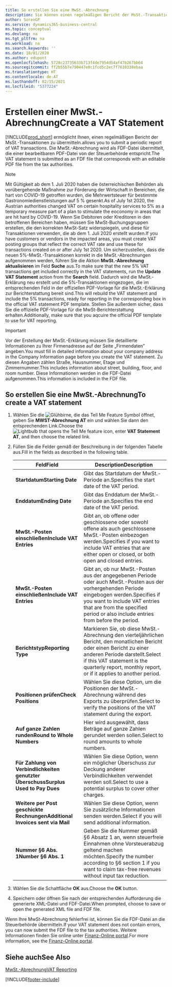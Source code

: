 ```yaml
---
title: So erstellen Sie eine MwSt.-Abrechnung
description: Sie können einen regelmäßigen Bericht der MsSt.-Transaktionen übermitteln. Die MwSt.-Abrechnung wird als FDF-Datei übermittelt, die einer bearbeitbaren PDF-Datei von der Steuerbehörde entspricht.
author: SorenGP
ms.service: dynamics365-business-central
ms.topic: conceptual
ms.devlang: na
ms.tgt_pltfrm: na
ms.workload: na
ms.search.keywords: ''
ms.date: 10/01/2020
ms.author: edupont
ms.openlocfilehash: 5728c23735633b713f4de7954d54af47b267bb64
ms.sourcegitcommit: ff2b55b7e790447e0c1fcd5c2ec7f7610338ebaa
ms.translationtype: HT
ms.contentlocale: de-AT
ms.lasthandoff: 02/15/2021
ms.locfileid: "5377224"
---
```

# <a name="create-a-vat-statement"></a><span data-ttu-id="16972-104">Erstellen einer MwSt.-Abrechnung</span><span class="sxs-lookup"><span data-stu-id="16972-104">Create a VAT Statement</span></span>
[!INCLUDE[prod_short](../../includes/prod_short.md)] <span data-ttu-id="16972-105">ermöglicht Ihnen, einen regelmäßigen Bericht der MsSt.-Transaktionen zu übermitteln.</span><span class="sxs-lookup"><span data-stu-id="16972-105">allows you to submit a periodic report of VAT transactions.</span></span> <span data-ttu-id="16972-106">Die MwSt.-Abrechnung wird als FDF-Datei übermittelt, die einer bearbeitbaren PDF-Datei von der Steuerbehörde entspricht.</span><span class="sxs-lookup"><span data-stu-id="16972-106">The VAT statement is submitted as an FDF file that corresponds with an editable PDF file from the tax authorities.</span></span>  

> [!NOTE]  
>  <span data-ttu-id="16972-107">Mit Gültigkeit ab dem 1. Juli 2020 haben die österreichischen Behörden als vorübergehende Maßnahme zur Förderung der Wirtschaft in Bereichen, die hart von COVID-19 getroffen wurden, die Mehrwertsteuer für bestimmte Gastronomiedienstleistungen auf 5 % gesenkt.</span><span class="sxs-lookup"><span data-stu-id="16972-107">As of July 1st 2020, the Austrian authorities changed VAT on certain hospitality services to 5% as a temporary measure part of a plan to stimulate the eoconomy in areas that are hit hard by COVID-19.</span></span> <span data-ttu-id="16972-108">Wenn Sie Debitoren oder Kreditoren in den betroffenen Bereichen haben, müssen Sie MwSt-Buchungsgruppen erstellen, die den korrekten MwSt-Satz widerspiegeln, und diese für Transaktionen verwenden, die ab dem 1. Juli 2020 erstellt wurden.</span><span class="sxs-lookup"><span data-stu-id="16972-108">If you have customers or vendors in the impacted areas, you must create VAT posting groups that reflect the correct VAT rate and use these for transactions created on or after July 1st 2020.</span></span> <span data-ttu-id="16972-109">Um sicherzustellen, dass die neuen 5%-MwSt.-Transaktionen korrekt in die MwSt.-Abrechnungen aufgenommen werden, führen Sie die Aktion **MwSt.-Abrechnung aktualisieren** im Feld **Suche** aus.</span><span class="sxs-lookup"><span data-stu-id="16972-109">To make sure that the new 5% VAT transactions get included correctly in the VAT statements, run the **Update VAT Statement** action from the **Search** field.</span></span> <span data-ttu-id="16972-110">Dadurch wird die MwSt.-Erklärung neu erstellt und die 5%-Transaktionen eingezogen, die im entsprechenden Feld in der offiziellen PDF-Vorlage für die MwSt.-Erklärung zur Berichterstattung bereit sind.</span><span class="sxs-lookup"><span data-stu-id="16972-110">This will rebuild the VAT statement and include the 5% transactions, ready for reporting in the corresponding box in the official VAT statement PDF template.</span></span> <span data-ttu-id="16972-111">Stellen Sie außerdem sicher, dass Sie die offizielle PDF-Vorlage für die MwSt-Berichterstattung erhalten.</span><span class="sxs-lookup"><span data-stu-id="16972-111">Additionally, make sure that you aqcuire the official PDF template to use for VAT reporting.</span></span>  

> [!IMPORTANT]  
>  <span data-ttu-id="16972-112">Vor der Erstellung der MwSt.-Erklärung müssen Sie detaillierte Informationen zu Ihrer Firmenadresse auf der Seite „Firmendaten” angeben.</span><span class="sxs-lookup"><span data-stu-id="16972-112">You must fill in detailed information about your company address in the Company Information page before you create the VAT statement.</span></span> <span data-ttu-id="16972-113">Zu diesen Angaben zählen Straße, Hausnummer, Etage und Zimmernummer.</span><span class="sxs-lookup"><span data-stu-id="16972-113">This includes information about street, building, floor, and room number.</span></span> <span data-ttu-id="16972-114">Diese Informationen werden in die FDF-Datei aufgenommen.</span><span class="sxs-lookup"><span data-stu-id="16972-114">This information is included in the FDF file.</span></span>  

## <a name="to-create-a-vat-statement"></a><span data-ttu-id="16972-115">So erstellen Sie eine MwSt.-Abrechnung</span><span class="sxs-lookup"><span data-stu-id="16972-115">To create a VAT statement</span></span>  

1.  <span data-ttu-id="16972-116">Wählen Sie die ![Glühbirne, die das Tell Me Feature](../../media/ui-search/search_small.png "Tell me-Funktion") Symbol öffnet, geben Sie **MWST-Abrechnung AT** ein und wählen Sie dann den entsprechenden Link.</span><span class="sxs-lookup"><span data-stu-id="16972-116">Choose the ![Lightbulb that opens the Tell Me feature](../../media/ui-search/search_small.png "Tell me what you want to do") icon, enter **VAT Statement AT**, and then choose the related link.</span></span>  
2.  <span data-ttu-id="16972-117">Füllen Sie die Felder gemäß der Beschreibung in der folgenden Tabelle aus.</span><span class="sxs-lookup"><span data-stu-id="16972-117">Fill in the fields as described in the following table.</span></span>  

    |<span data-ttu-id="16972-118">Feld</span><span class="sxs-lookup"><span data-stu-id="16972-118">Field</span></span>|<span data-ttu-id="16972-119">Description</span><span class="sxs-lookup"><span data-stu-id="16972-119">Description</span></span>|  
    |---------------------------------|---------------------------------------|  
    |<span data-ttu-id="16972-120">**Startdatum**</span><span class="sxs-lookup"><span data-stu-id="16972-120">**Starting Date**</span></span>|<span data-ttu-id="16972-121">Gibt das Startdatum der MwSt.-Periode an.</span><span class="sxs-lookup"><span data-stu-id="16972-121">Specifies the start date of the VAT period.</span></span>|  
    |<span data-ttu-id="16972-122">**Enddatum**</span><span class="sxs-lookup"><span data-stu-id="16972-122">**Ending Date**</span></span>|<span data-ttu-id="16972-123">Gibt das Enddatum der MwSt.-Periode an.</span><span class="sxs-lookup"><span data-stu-id="16972-123">Specifies the end date of the VAT period.</span></span>|  
    |<span data-ttu-id="16972-124">**MwSt.-Posten einschließen**</span><span class="sxs-lookup"><span data-stu-id="16972-124">**Include VAT Entries**</span></span>|<span data-ttu-id="16972-125">Gibt an, ob offene oder geschlossene oder sowohl offene als auch geschlossene MwSt.-Posten einbezogen werden.</span><span class="sxs-lookup"><span data-stu-id="16972-125">Specifies if you want to include VAT entries that are either open or closed, or both open and closed entries.</span></span>|  
    |<span data-ttu-id="16972-126">**MwSt.-Posten einschließen**</span><span class="sxs-lookup"><span data-stu-id="16972-126">**Include VAT Entries**</span></span>|<span data-ttu-id="16972-127">Gibt an, ob nur MwSt.-Posten aus der angegebenen Periode oder auch MwSt.-Posten aus der vorhergehenden Periode eingebogen werden.</span><span class="sxs-lookup"><span data-stu-id="16972-127">Specifies if you want to include VAT entries that are from the specified period or also include entries from before the period.</span></span>|  
    |<span data-ttu-id="16972-128">**Berichtstyp**</span><span class="sxs-lookup"><span data-stu-id="16972-128">**Reporting Type**</span></span>|<span data-ttu-id="16972-129">Markieren Sie, ob diese MwSt.-Abrechnung den vierteljährlichen Bericht, den monatlichen Bericht oder einen Bericht zu einer anderen Periode darstellt.</span><span class="sxs-lookup"><span data-stu-id="16972-129">Select if this VAT statement is the quarterly report, monthly report, or if it applies to another period.</span></span>|  
    |<span data-ttu-id="16972-130">**Positionen prüfen**</span><span class="sxs-lookup"><span data-stu-id="16972-130">**Check Positions**</span></span>|<span data-ttu-id="16972-131">Wählen Sie diese Option, um die Positionen der MwSt.-Abrechnung während des Exports zu überprüfen.</span><span class="sxs-lookup"><span data-stu-id="16972-131">Select to verify the positions of the VAT statement during the export.</span></span>|  
    |<span data-ttu-id="16972-132">**Auf ganze Zahlen runden**</span><span class="sxs-lookup"><span data-stu-id="16972-132">**Round to Whole Numbers**</span></span>|<span data-ttu-id="16972-133">Hier wird ausgewählt, dass Beträge auf ganze Zahlen gerundet werden sollen.</span><span class="sxs-lookup"><span data-stu-id="16972-133">Select to round amounts to whole numbers.</span></span>|  
    |<span data-ttu-id="16972-134">**Für Zahlung von Verbindlichkeiten genutzter Überschuss**</span><span class="sxs-lookup"><span data-stu-id="16972-134">**Surplus Used to Pay Dues**</span></span>|<span data-ttu-id="16972-135">Wählen Sie diese Option, wenn ein möglicher Überschuss zur Deckung anderer Verbindlichkeiten verwendet werden soll.</span><span class="sxs-lookup"><span data-stu-id="16972-135">Select to use a potential surplus to cover other charges.</span></span>|  
    |<span data-ttu-id="16972-136">**Weitere per Post geschickte Rechnungen**</span><span class="sxs-lookup"><span data-stu-id="16972-136">**Additional Invoices sent via Mail**</span></span>|<span data-ttu-id="16972-137">Wählen Sie diese Option, wenn Sie zusätzliche Informationen senden werden.</span><span class="sxs-lookup"><span data-stu-id="16972-137">Select if you will send additional information.</span></span>|  
    |<span data-ttu-id="16972-138">**Nummer §6 Abs. 1**</span><span class="sxs-lookup"><span data-stu-id="16972-138">**Number §6 Abs. 1**</span></span>|<span data-ttu-id="16972-139">Geben Sie die Nummer gemäß §6 Absatz 1 an, wenn steuerfreie Einnahmen ohne Vorsteuerabzug geltend machen möchten.</span><span class="sxs-lookup"><span data-stu-id="16972-139">Specify the number according to §6 section 1 if you want to claim tax-free revenues without input tax reduction.</span></span>|  

3.  <span data-ttu-id="16972-140">Wählen Sie die Schaltfläche **OK** aus.</span><span class="sxs-lookup"><span data-stu-id="16972-140">Choose the **OK** button.</span></span>  
4.  <span data-ttu-id="16972-141">Speichern oder öffnen Sie nach der entsprechenden Aufforderung die generierte XML-Datei und FDF-Datei.</span><span class="sxs-lookup"><span data-stu-id="16972-141">When prompted, choose to save or open the generated XML file and FDF file.</span></span>  

<span data-ttu-id="16972-142">Wenn Ihre MwSt-Abrechnung fehlerfrei ist, können Sie die FDF-Datei an die Steuerbehörde übermitteln.</span><span class="sxs-lookup"><span data-stu-id="16972-142">If your VAT statement does not contain errors, you can now submit the FDF file to the tax authorities.</span></span> <span data-ttu-id="16972-143">Weitere Informationen finden Sie online unter [Finanz-Online portal](https://go.microsoft.com/fwlink/?LinkId=239929).</span><span class="sxs-lookup"><span data-stu-id="16972-143">For more information, see the [Finanz-Online portal](https://go.microsoft.com/fwlink/?LinkId=239929).</span></span>  

## <a name="see-also"></a><span data-ttu-id="16972-144">Siehe auch</span><span class="sxs-lookup"><span data-stu-id="16972-144">See Also</span></span>  
[<span data-ttu-id="16972-145">MwSt.-Abrechnung</span><span class="sxs-lookup"><span data-stu-id="16972-145">VAT Reporting</span></span>](vat-reporting.md)


[!INCLUDE[footer-include](../../includes/footer-banner.md)]